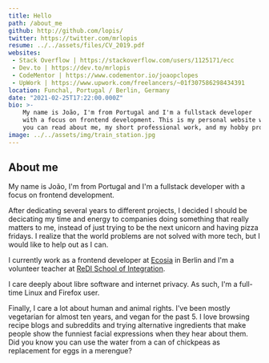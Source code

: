 ```yaml
---
title: Hello
path: /about_me
github: http://github.com/lopis/
twitter: https://twitter.com/mrlopis
resume: ../../assets/files/CV_2019.pdf
websites:
 - Stack Overflow | https://stackoverflow.com/users/1125171/ecc
 - Dev.to | https://dev.to/mrlopis
 - CodeMentor | https://www.codementor.io/joaopclopes
 - UpWork | https://www.upwork.com/freelancers/~01f307586298434391
location: Funchal, Portugal / Berlin, Germany
date: "2021-02-25T17:22:00.000Z"
bio: >-
    My name is João, I'm from Portugal and I'm a fullstack developer
    with a focus on frontend development. This is my personal website where
    you can read about me, my short professional work, and my hobby projects.
image: ../../assets/img/train_station.jpg
---
```


## About me

My name is João, I'm from Portugal and I'm a fullstack developer with a focus on frontend development.

After dedicating several years to different projects, I decided I should be decicating my time and energy to companies doing something that really matters to me, instead of just trying to be the next unicorn and having pizza fridays. I realize that the world problems are not solved with more tech, but I would like to help out as I can.

I currently work as a frontend developer at [Ecosia](https://www.ecosia.org/) in Berlin and I'm a volunteer teacher at [ReDI School of Integration](https://www.redi-school.org/).

I care deeply about libre software and internet privacy. As such, I'm a full-time Linux and Firefox user.

Finally, I care a lot about human and animal rights. I've been mostly vegetarian for almost ten years, and vegan for the past 5. I love browsing recipe blogs and subreddits and trying alternative ingredients that make people show the funniest facial expressions when they hear about them. Did you know you can use the water from a can of chickpeas as replacement for eggs in a merengue?

